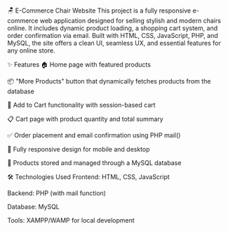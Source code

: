 🪑 E-Commerce Chair Website
This project is a fully responsive e-commerce web application designed for selling stylish and modern chairs online. It includes dynamic product loading, a shopping cart system, and order confirmation via email. Built with HTML, CSS, JavaScript, PHP, and MySQL, the site offers a clean UI, seamless UX, and essential features for any online store.

✨ Features
🏠 Home page with featured products

📦 "More Products" button that dynamically fetches products from the database

🛒 Add to Cart functionality with session-based cart

📋 Cart page with product quantity and total summary

✅ Order placement and email confirmation using PHP mail()

📱 Fully responsive design for mobile and desktop

💾 Products stored and managed through a MySQL database

🛠️ Technologies Used
Frontend: HTML, CSS, JavaScript

Backend: PHP (with mail function)

Database: MySQL

Tools: XAMPP/WAMP for local development
